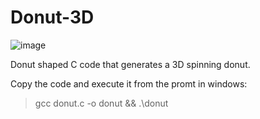 # Donut-3D
![image](https://user-images.githubusercontent.com/37003998/134152503-b3dd6990-08e6-4ff1-8d48-2d661535d767.png)

Donut shaped C code that generates a 3D spinning donut.

Copy the code and execute it from the promt in windows:
>gcc donut.c -o donut && .\donut

